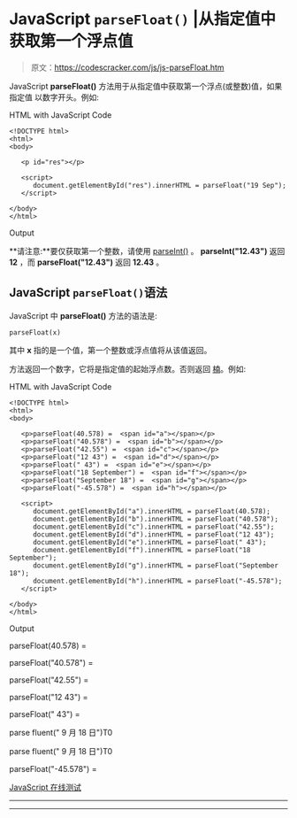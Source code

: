 # JavaScript `parseFloat()` |从指定值中获取第一个浮点值

> 原文：<https://codescracker.com/js/js-parseFloat.htm>

JavaScript **parseFloat()** 方法用于从指定值中获取第一个浮点(或整数)值，如果指定值 以数字开头。例如:

HTML with JavaScript Code

```
<!DOCTYPE html>
<html>
<body>

   <p id="res"></p>

   <script>
      document.getElementById("res").innerHTML = parseFloat("19 Sep");
   </script>

</body>
</html>
```

Output

**请注意:**要仅获取第一个整数，请使用 [parseInt()](/js/js-parseInt.htm) 。 **parseInt("12.43")** 返回 **12** ，而 **parseFloat("12.43")** 返回 **12.43** 。

## JavaScript `parseFloat()`语法

JavaScript 中 **parseFloat()** 方法的语法是:

```
parseFloat(x)
```

其中 **x** 指的是一个值，第一个整数或浮点值将从该值返回。

方法返回一个数字，它将是指定值的起始浮点数。否则返回 [楠](/js/js-NaN-isNaN.htm)。例如:

HTML with JavaScript Code

```
<!DOCTYPE html>
<html>
<body>

   <p>parseFloat(40.578) =  <span id="a"></span></p>
   <p>parseFloat("40.578") =  <span id="b"></span></p>
   <p>parseFloat("42.55") =  <span id="c"></span></p>
   <p>parseFloat("12 43") =  <span id="d"></span></p>
   <p>parseFloat(" 43") =  <span id="e"></span></p>
   <p>parseFloat("18 September") =  <span id="f"></span></p>
   <p>parseFloat("September 18") =  <span id="g"></span></p>
   <p>parseFloat("-45.578") =  <span id="h"></span></p>

   <script>
      document.getElementById("a").innerHTML = parseFloat(40.578);
      document.getElementById("b").innerHTML = parseFloat("40.578");
      document.getElementById("c").innerHTML = parseFloat("42.55");
      document.getElementById("d").innerHTML = parseFloat("12 43");
      document.getElementById("e").innerHTML = parseFloat(" 43");
      document.getElementById("f").innerHTML = parseFloat("18 September");
      document.getElementById("g").innerHTML = parseFloat("September 18");
      document.getElementById("h").innerHTML = parseFloat("-45.578");
   </script>

</body>
</html>
```

Output

parseFloat(40.578) =

parseFloat("40.578") =

parseFloat("42.55") =

parseFloat("12 43") =

parseFloat(" 43") =

parse fluent(" 9 月 18 日")T0

parse fluent(" 9 月 18 日")T0

parseFloat("-45.578") =

[JavaScript 在线测试](/exam/showtest.php?subid=6)

* * *

* * *